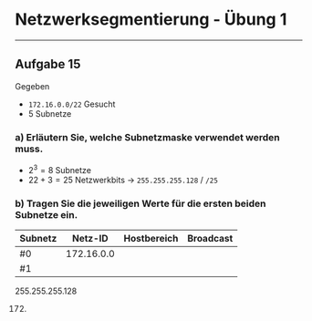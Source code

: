 # Netzwerksegmentierung - Übung 1
___
## Aufgabe 15
Gegeben
- `172.16.0.0/22`
Gesucht
- 5 Subnetze
### a) Erläutern Sie, welche Subnetzmaske verwendet werden muss.
- $2^3=8$ Subnetze
- $22+3=25$ Netzwerkbits
→ `255.255.255.128` / `/25`
### b) Tragen Sie die jeweiligen Werte für die ersten beiden Subnetze ein.

| Subnetz | Netz-ID    | Hostbereich | Broadcast |
| ------- | ---------- | ----------- | --------- |
| #0      | 172.16.0.0 |             |           |
| #1      |            |             |           |

255.255.255.128

172.